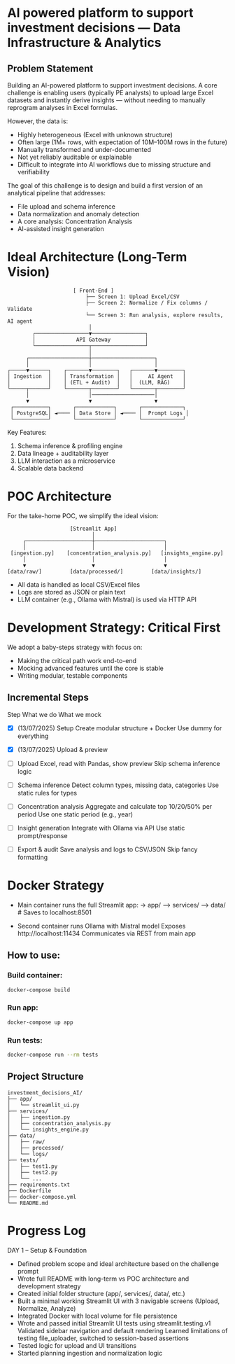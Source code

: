 # AI powered platform to support investment decisions — Data Infrastructure & Analytics
## Problem Statement

Building an AI-powered platform to support investment decisions. A core challenge is enabling users (typically PE analysts) to upload large Excel datasets and instantly derive insights — without needing to manually reprogram analyses in Excel formulas.

However, the data is:
* Highly heterogeneous (Excel with unknown structure)
* Often large (1M+ rows, with expectation of 10M–100M rows in the future)
* Manually transformed and under-documented
* Not yet reliably auditable or explainable
* Difficult to integrate into AI workflows due to missing structure and verifiability

The goal of this challenge is to design and build a first version of an analytical pipeline that addresses:
* File upload and schema inference
* Data normalization and anomaly detection
* A core analysis: Concentration Analysis
* AI-assisted insight generation

# Ideal Architecture (Long-Term Vision)
```            
                     [ Front-End ]
                         ├── Screen 1: Upload Excel/CSV
                         ├── Screen 2: Normalize / Fix columns / Validate
                         └── Screen 3: Run analysis, explore results, AI agent
                          │
        ┌─────────────────▼─────────────────┐
        │             API Gateway           │
        └─────────────────┬─────────────────┘
                          │
      ┌───────────────────┼────────────────────┐
      │                   │                    │
┌─────▼──────┐    ┌───────▼────────┐   ┌───────▼────────┐
│ Ingestion  │    │ Transformation │   │     AI Agent   │
│            │    │ (ETL + Audit)  │   │  (LLM, RAG)    │
└─────┬──────┘    └───────┬────────┘   └───────┬────────┘
      │                   │────────────────────│
      ▼                   ▼                    ▼
 ┌───────────┐       ┌────────────┐       ┌─────────────┐
 │ PostgreSQL│ ◄──── │ Data Store │ ◄──── │  Prompt Logs │
 └───────────┘       └────────────┘       └─────────────┘
```

Key Features:
1) Schema inference & profiling engine
2) Data lineage + auditability layer
3) LLM interaction as a microservice
4) Scalable data backend 

# POC Architecture

For the take-home POC, we simplify the ideal vision:
```
                    [Streamlit App]
                           │
     ┌─────────────────────┼──────────────────────┐
     │                     │                      │
 [ingestion.py]    [concentration_analysis.py]   [insights_engine.py]
     │                     │                      │
     ▼                     ▼                      ▼
[data/raw/]         [data/processed/]         [data/insights/]
```
* All data is handled as local CSV/Excel files
* Logs are stored as JSON or plain text
* LLM container (e.g., Ollama with Mistral) is used via HTTP API

# Development Strategy: Critical First

We adopt a baby-steps strategy with focus on:
* Making the critical path work end-to-end
* Mocking advanced features until the core is stable
* Writing modular, testable components

## Incremental Steps
Step	What we do	What we mock
* [x] (13/07/2025) Setup	Create modular structure + Docker	Use dummy for everything
* [x] (13/07/2025) Upload & preview	
* [ ] Upload Excel, read with Pandas, show preview	Skip schema inference logic
* [ ] Schema inference	Detect column types, missing data, categories	Use static rules for types
* [ ] Concentration analysis	Aggregate and calculate top 10/20/50% per period	Use one static period (e.g., year)
* [ ] Insight generation	Integrate with Ollama via API	Use static prompt/response
* [ ] Export & audit	Save analysis and logs to CSV/JSON	Skip fancy formatting


# Docker Strategy
* Main container runs the full Streamlit app:
-> app/
--> services/
--> data/ # Saves to
localhost:8501

* Second container runs Ollama with Mistral model
Exposes http://localhost:11434
Communicates via REST from main app

## How to use:
### Build container:
```bash
docker-compose build
```
### Run app:
```bash
docker-compose up app
```

### Run tests:
```bash
docker-compose run --rm tests
```

## Project Structure
```
investment_decisions_AI/
├── app/
│   └── streamlit_ui.py
├── services/
│   ├── ingestion.py
│   ├── concentration_analysis.py
│   └── insights_engine.py
├── data/
│   ├── raw/
│   ├── processed/
│   └── logs/
├── tests/
│   ├── test1.py
│   ├── test2.py
│   └── ...
├── requirements.txt
├── Dockerfile
├── docker-compose.yml 
└── README.md
```

# Progress Log
DAY 1 – Setup & Foundation
 * Defined problem scope and ideal architecture based on the challenge prompt
 * Wrote full README with long-term vs POC architecture and development strategy
 * Created initial folder structure (app/, services/, data/, etc.)
 * Built a minimal working Streamlit UI with 3 navigable screens (Upload, Normalize, Analyze)
 * Integrated Docker with local volume for file persistence
 * Wrote and passed initial Streamlit UI tests using streamlit.testing.v1
        Validated sidebar navigation and default rendering
        Learned limitations of testing file_uploader, switched to session-based assertions
 * Tested logic for upload and UI transitions
 * Started planning ingestion and normalization logic


